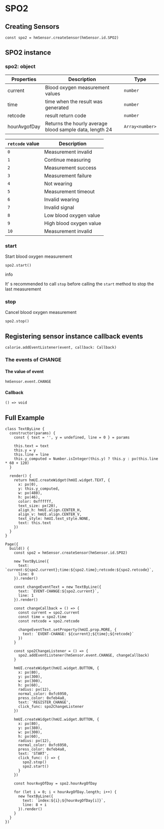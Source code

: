 
# SPO2

## Creating Sensors[​](/docs/1.0/reference/device-app-api/hmSensor/sensorId/SPO2/#creating-sensors "Direct link to Creating Sensors")

```
const spo2 = hmSensor.createSensor(hmSensor.id.SPO2)  

```
## SPO2 instance[​](/docs/1.0/reference/device-app-api/hmSensor/sensorId/SPO2/#spo2-instance "Direct link to SPO2 instance")

### spo2: object[​](/docs/1.0/reference/device-app-api/hmSensor/sensorId/SPO2/#spo2-object "Direct link to spo2: object")

| Properties | Description | Type |
| --- | --- | --- |
| current | Blood oxygen measurement values | `number` |
| time | time when the result was generated | `number` |
| retcode | result return code | `number` |
| hourAvgofDay | Returns the hourly average blood sample data, length 24 | `Array<number>` |

| `retcode` value | Description |
| --- | --- |
| `0` | Measurement invalid |
| `1` | Continue measuring |
| `2` | Measurement success |
| `3` | Measurement failure |
| `4` | Not wearing |
| `5` | Measurement timeout |
| `6` | Invalid wearing |
| `7` | Invalid signal |
| `8` | Low blood oxygen value |
| `9` | High blood oxygen value |
| `10` | Measurement invalid |

### start[​](/docs/1.0/reference/device-app-api/hmSensor/sensorId/SPO2/#start "Direct link to start")

Start blood oxygen measurement

```
spo2.start()  

```

info

It' s recommended to call `stop` before calling the `start` method to stop the last measurement

### stop[​](/docs/1.0/reference/device-app-api/hmSensor/sensorId/SPO2/#stop "Direct link to stop")

Cancel blood oxygen measurement

```
spo2.stop()  

```
## Registering sensor instance callback events[​](/docs/1.0/reference/device-app-api/hmSensor/sensorId/SPO2/#registering-sensor-instance-callback-events "Direct link to Registering sensor instance callback events")

```
calorie.addEventListener(event, callback: Callback)  

```
### The events of CHANGE[​](/docs/1.0/reference/device-app-api/hmSensor/sensorId/SPO2/#the-events-of-change "Direct link to The events of CHANGE")

#### The value of event[​](/docs/1.0/reference/device-app-api/hmSensor/sensorId/SPO2/#the-value-of-event "Direct link to The value of event")

`hmSensor.event.CHANGE`

#### Callback[​](/docs/1.0/reference/device-app-api/hmSensor/sensorId/SPO2/#callback "Direct link to Callback")

```
() => void  

```
## Full Example[​](/docs/1.0/reference/device-app-api/hmSensor/sensorId/SPO2/#full-example "Direct link to Full Example")

```
class TextByLine {  
  constructor(params) {  
    const { text = '', y = undefined, line = 0 } = params  
  
    this.text = text  
    this.y = y  
    this.line = line  
    this.y_computed = Number.isInteger(this.y) ? this.y : px(this.line * 60 + 120)  
  }  
  
  render() {  
    return hmUI.createWidget(hmUI.widget.TEXT, {  
      x: px(0),  
      y: this.y_computed,  
      w: px(480),  
      h: px(46),  
      color: 0xffffff,  
      text_size: px(20),  
      align_h: hmUI.align.CENTER_H,  
      align_v: hmUI.align.CENTER_V,  
      text_style: hmUI.text_style.NONE,  
      text: this.text  
    })  
  }  
}  
  
Page({  
  build() {  
    const spo2 = hmSensor.createSensor(hmSensor.id.SPO2)  
  
    new TextByLine({  
      text: `current:${spo2.current};time:${spo2.time};retcode:${spo2.retcode}`,  
      line: 0  
    }).render()  
  
    const changeEventText = new TextByLine({  
      text: `EVENT-CHANGE:${spo2.current}`,  
      line: 1  
    }).render()  
  
    const changeCallback = () => {  
      const current = spo2.current  
      const time = spo2.time  
      const retcode = spo2.retcode  
  
      changeEventText.setProperty(hmUI.prop.MORE, {  
        text: `EVENT-CHANGE: ${current};${time};${retcode}`  
      })  
    }  
  
    const spo2ChangeListener = () => {  
      spo2.addEventListener(hmSensor.event.CHANGE, changeCallback)  
    }  
  
    hmUI.createWidget(hmUI.widget.BUTTON, {  
      x: px(80),  
      y: px(300),  
      w: px(300),  
      h: px(60),  
      radius: px(12),  
      normal_color: 0xfc6950,  
      press_color: 0xfeb4a8,  
      text: 'REGISTER_CHANGE',  
      click_func: spo2ChangeListener  
    })  
  
    hmUI.createWidget(hmUI.widget.BUTTON, {  
      x: px(80),  
      y: px(380),  
      w: px(300),  
      h: px(60),  
      radius: px(12),  
      normal_color: 0xfc6950,  
      press_color: 0xfeb4a8,  
      text: 'START',  
      click_func: () => {  
        spo2.stop()  
        spo2.start()  
      }  
    })  
  
    const hourAvgOfDay = spo2.hourAvgOfDay  
  
    for (let i = 0; i < hourAvgOfDay.length; i++) {  
      new TextByLine({  
        text: `index:${i};${hourAvgOfDay[i]}`,  
        line: 8 + i  
      }).render()  
    }  
  }  
})  

```
